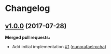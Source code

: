 # Changelog

## [v1.0.0](https://github.com/seegno/easy-http-errors/tree/v1.0.0) (2017-07-28)
**Merged pull requests:**

- Add initial implementation [\#1](https://github.com/seegno/easy-http-errors/pull/1) ([nunorafaelrocha](https://github.com/nunorafaelrocha))
